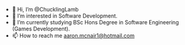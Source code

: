 - 👋 Hi, I’m @ChucklingLamb
- 👀 I’m interested in Software Development.
- 🌱 I’m currently studying BSc Hons Degree in Software Engineering (Games Development).
- 📫 How to reach me aaron.mcnair1@hotmail.com

<!---
ChucklingLamb/ChucklingLamb is a ✨ special ✨ repository because its `README.md` (this file) appears on your GitHub profile.
You can click the Preview link to take a look at your changes.
--->
